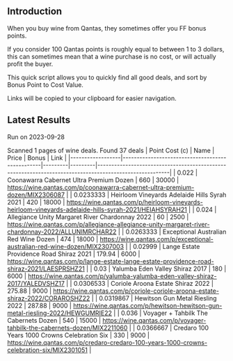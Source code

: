 ## Introduction

When you buy wine from Qantas, they sometimes offer you FF bonus points. 

If you consider 100 Qantas points is roughly equal to between 1 to 3 dollars, this can sometimes mean that a wine purchase is no cost, or will actually profit the buyer.

This quick script allows you to quickly find all good deals, and sort by Bonus Point to Cost Value.

Links will be copied to your clipboard for easier navigation.

## Latest Results

Run on 2023-09-28

Scanned 1 pages of wine deals.
Found 37 deals
|   Point Cost (c) | Name                                            |   Price |   Bonus | Link                                                                                                   |
|------------------|-------------------------------------------------|---------|---------|--------------------------------------------------------------------------------------------------------|
|        0.022     | Coonawarra Cabernet Ultra Premium Dozen         |  660    |   30000 | https://wine.qantas.com/p/coonawarra-cabernet-ultra-premium-dozen/MIX2306087                           |
|        0.0233333 | Heirloom Vineyards Adelaide Hills Syrah 2021    |  420    |   18000 | https://wine.qantas.com/p/heirloom-vineyards-heirloom-vineyards-adelaide-hills-syrah-2021/HEIAHSYRAH21 |
|        0.024     | Allegiance Unity Margaret River Chardonnay 2022 |   60    |    2500 | https://wine.qantas.com/p/allegiance-allegiance-unity-margaret-river-chardonnay-2022/ALLUNIMRCHAR22    |
|        0.0263333 | Exceptional Australian Red Wine Dozen           |  474    |   18000 | https://wine.qantas.com/p/exceptional-australian-red-wine-dozen/MIX2307003                             |
|        0.02999   | Lange Estate Providence Road Shiraz 2021        |  179.94 |    6000 | https://wine.qantas.com/p/lange-estate-lange-estate-providence-road-shiraz-2021/LAESPRSHZ21            |
|        0.03      | Yalumba Eden Valley Shiraz 2017                 |  180    |    6000 | https://wine.qantas.com/p/yalumba-yalumba-eden-valley-shiraz-2017/YALEDVSHZ17                          |
|        0.0306533 | Coriole Aroona Estate Shiraz 2022               |  275.88 |    9000 | https://wine.qantas.com/p/coriole-coriole-aroona-estate-shiraz-2022/CORAROSHZ22                        |
|        0.0319867 | Hewitson Gun Metal Riesling 2022                |  287.88 |    9000 | https://wine.qantas.com/p/hewitson-hewitson-gun-metal-riesling-2022/HEWGUMRIE22                        |
|        0.036     | Voyager + Tahbilk The Cabernets Dozen           |  540    |   15000 | https://wine.qantas.com/p/voyager-tahbilk-the-cabernets-dozen/MIX2211060                               |
|        0.0366667 | Credaro 100 Years 1000 Crowns Celebration Six   |  330    |    9000 | https://wine.qantas.com/p/credaro-credaro-100-years-1000-crowns-celebration-six/MIX2301051             |

